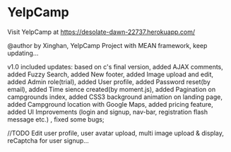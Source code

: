 # YelpCamp

Visit YelpCamp at https://desolate-dawn-22737.herokuapp.com/

@author by Xinghan, YelpCamp Project with MEAN framework, keep updating...

v1.0 included updates: based on c's final version, added AJAX comments, added Fuzzy Search, added New footer, added Image upload and edit, added Admin role(trial), added User profile, added Password reset(by email), added Time sience created(by moment.js), added Pagination on campgrounds index, added CSS3 background animation on landing page, added Campground location with Google Maps, added pricing feature, added UI Improvements (login and signup, nav-bar, registration flash message etc.) , fixed some bugs;

//TODO Edit user profile, user avatar upload, multi image upload & display, reCaptcha for user signup...
